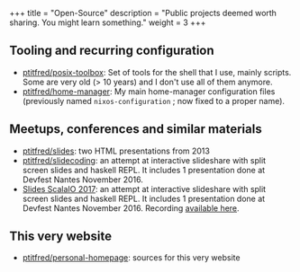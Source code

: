 +++
title = "Open-Source"
description = "Public projects deemed worth sharing. You might learn something."
weight = 3
+++

## Tooling and recurring configuration

- [ptitfred/posix-toolbox](https://github.com/ptitfred/posix-toolbox): Set of tools for the shell that I use, mainly scripts. Some are very old (> 10 years) and I don't use all of them anymore.
- [ptitfred/home-manager](https://github.com/ptitfred/home-manager): My main home-manager configuration files (previously named `nixos-configuration` ; now fixed to a proper name).

## Meetups, conferences and similar materials

- [ptitfred/slides](https://github.com/ptitfred/slides): two HTML presentations from 2013
- [ptitfred/slidecoding](https://github.com/ptitfred/slidecoding): an attempt at interactive slideshare with split screen slides and haskell REPL. It includes 1 presentation done at Devfest Nantes November 2016.
- [Slides ScalaIO 2017](https://github.com/ptitfred/slides-scalaio-2017): an attempt at interactive slideshare with split screen slides and haskell REPL. It includes 1 presentation done at Devfest Nantes November 2016. Recording [available here](@/tutorials-and-conferences/2017-11-02_haskell-in-production-scalaio.md).

## This very website

- [ptitfred/personal-homepage](https://github.com/ptitfred/personal-homepage): sources for this very website
